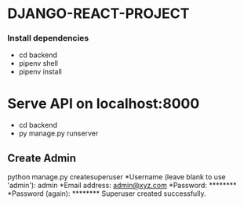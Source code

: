 # DJANGO-REACT-PROJECT
### Install dependencies
* cd backend
* pipenv shell 
* pipenv install

# Serve API on localhost:8000
* cd backend
* py manage.py runserver

## Create Admin
python manage.py createsuperuser
*Username (leave blank to use 'admin'): admin
*Email address: admin@xyz.com
*Password: ********
*Password (again): ********
Superuser created successfully.


